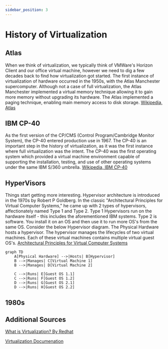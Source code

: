 ```yaml
---
sidebar_position: 3
---
```


# History of Virtualization

## Atlas

When we think of virtualization, we typically think of VMWare's Horizon Client and our office virtual machine, however we need to dig a few decades back to find how virtualization got started. The first instance of virtualization of hardware occurred in the 1950s, with the Atlas Manchester supercomputer. Although not a case of full virtualization, the Atlas Manchester implemented a virtual memory technique allowing it to gain more memory without upgrading its hardware. The Atlas implemented a paging technique, enabling main memory access to disk storage. [Wikipedia, Atlas](<https://en.wikipedia.org/wiki/Atlas_(computer)>)

## IBM CP-40

As the first version of the CP/CMS (Control Program/Cambridge Monitor System), the CP-40 entered production use in 1967. The CP-40 is an important step in the history of virtualization, as it was the first instance where full virtualization was the intent. The CP-40 was the first operating system which provided a virtual machine environment capable of supporting the installation, testing, and use of other operating systems under the same IBM S/360 umbrella. [Wikipedia, IBM CP-40](https://en.wikipedia.org/wiki/IBM_CP-40)

## HyperVisors

Things start getting more interesting. Hypervisor architecture is introduced in the 1970s by Robert P Goldberg. In the classic "Architectural Principles for Virtual Computer Systems," he came up with 2 types of hypervisors, affectionately named Type 1 and Type 2. Type 1 Hypervisors run on the hardware itself - this includes the aforementioned IBM systems. Type 2 is software. You install it on an OS and then use it to run more OS's from the same OS. Consider the below Hypervisor diagram. The Physical Hardware hosts a hypervisor. The hypervisor manages the lifecycles of two virtual machines. Each of these virtual machines contains multiple virtual guest OS's. [Architectural Principles for Virtual Computer Systems](https://www.semanticscholar.org/paper/Architectural-Principles-for-Virtual-Computer-Goldberg/ff4af2d7195f109f86e1cfa326b5c25d19e3e1b1)

```mermaid
graph TD
    A[Physical Hardware] -->|Hosts| B[Hypervisor]
    B -->|Manages| C[Virtual Machine 1]
    B -->|Manages| D[Virtual Machine 2]

    C -->|Runs| E[Guest OS 1.1]
    C -->|Runs| F[Guest OS 1.2]
    D -->|Runs| G[Guest OS 2.1]
    D -->|Runs| H[Guest OS 2.2]

```

## 1980s

## Additional Sources

[What is Virtualization? By Redhat](https://www.redhat.com/en/topics/virtualization/what-is-virtualization#history-of-virtualization)

[Virtualization Documenation](https://learn.microsoft.com/en-us/virtualization/)
